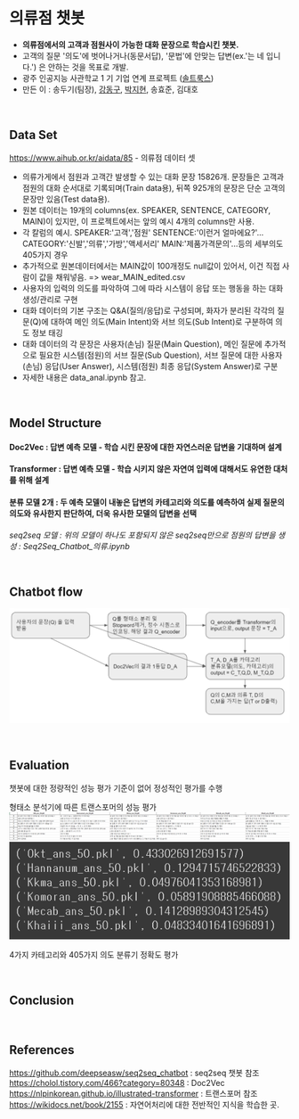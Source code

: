 # 의류점 챗봇

- **의류점에서의 고객과 점원사이 가능한 대화 문장으로 학습시킨 챗봇.**
- 고객의 질문 '의도'에 벗어나거나(동문서답), '문법'에 안맞는 답변(ex.'는 네 입니다.') 은 안하는 것을 목표로 개발.
- 광주 인공지능 사관학교 1 기 기업 연계 프로젝트 ([솔트룩스](http://saltlux.com/index.do))
- 만든 이 : 송두기(팀장), [강동구](https://github.com/HERIUN), [박지현](https://github.com/JooEHyeon), 송효준, 김대호

<br/>

## Data Set

https://www.aihub.or.kr/aidata/85 - 의류점 데이터 셋

- 의류가게에서 점원과 고객간 발생할 수 있는 대화 문장 15826개. 문장들은 고객과 점원의 대화 순서대로 기록되며(Train data용), 뒤쪽 925개의 문장은 단순 고객의 문장만 있음(Test data용).
- 원본 데이터는 19개의 columns(ex. SPEAKER, SENTENCE, CATEGORY, MAIN)이 있지만, 이 프로젝트에서는 앞의 예시 4개의 columns만 사용.
- 각 칼럼의 예시. SPEAKER:'고객','점원'   SENTENCE:'이런거 얼마에요?'...   CATEGORY:'신발','의류','가방','액세서리'    MAIN:'제품가격문의'...등의 세부의도 405가지 경우
- 추가적으로 원본데이터에서는 MAIN값이 100개정도 null값이 있어서, 이건 직접 사람이 값을 채워넣음. => wear_MAIN_edited.csv
- 사용자의 입력의 의도를 파악하여 그에 따라 시스템이 응답 또는 행동을 하는 대화 생성/관리로 구현
- 대화 데이터의 기본 구조는 Q&A(질의/응답)로 구성되며, 화자가 분리된 각각의 질문(Q)에 대하여 메인 의도(Main Intent)와 서브 의도(Sub Intent)로 구분하여 의도 정보 태깅
- 대화 데이터의 각 문장은 사용자(손님) 질문(Main Question), 메인 질문에 추가적으로 필요한 시스템(점원)의 서브 질문(Sub Question), 서브 질문에 대한 사용자(손님) 응답(User Answer), 시스템(점원) 최종 응답(System Answer)로 구분
- 자세한 내용은 data_anal.ipynb 참고.

<br/>

## Model Structure

#### Doc2Vec : 답변 예측 모델 - 학습 시킨 문장에 대한 자연스러운 답변을 기대하며 설계
#### Transformer : 답변 예측 모델 - 학습 시키지 않은 자연여 입력에 대해서도 유연한 대처를 위해 설계
#### 분류 모델 2개 : 두 예측 모델이 내놓은 답변의 카테고리와 의도를 예측하여 실제 질문의 의도와 유사한지 판단하여, 더욱 유사한 모델의 답변을 선택

*seq2seq 모델 : 위의 모델이 하나도 포함되지 않은 seq2seq만으로 점원의 답변을 생성 : Seq2Seq_Chatbot_의류.ipynb*

<br/>

## Chatbot flow

![chatbot_flow](./img_src/chatbot_Flow.png)

<br/>


## Evaluation

챗봇에 대한 정량적인 성능 평가 기준이 없어 정성적인 평가를 수행



형태소 분석기에 따른 트랜스포머의 성능 평가
![result](./img_src/result.png)
![score](./img_src/score.png)


4가지 카테고리와 405가지 의도 분류기 정확도 평가

<br/>

## Conclusion





<br/>

## References

https://github.com/deepseasw/seq2seq_chatbot : seq2seq 챗봇 참조  
https://cholol.tistory.com/466?category=80348 : Doc2Vec   
https://nlpinkorean.github.io/illustrated-transformer : 트랜스포머 참조  
https://wikidocs.net/book/2155 : 자연어처리에 대한 전반적인 지식을 학습한 곳.  

